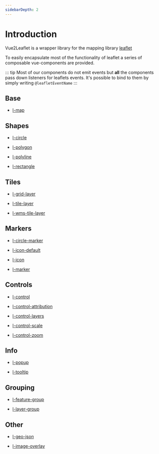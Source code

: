 ```yaml
---
sidebarDepth: 2
---
```


# Introduction

Vue2Leaflet is a wrapper library for the mapping library [leaflet](https://leafletjs.com)

To easily encapsulate most of the functionality of leaflet a series of composable vue-components are provided.

::: tip
Most of our components do not emit events
but **all** the components pass down listeners for leaflets events.
It's possible to bind to them by simply writing `@leafletEventName`
:::

## Base

- [l-map](/components/LMap)

## Shapes

- [l-circle](/components/LCircle)

- [l-polygon](/components/LPolygon)

- [l-polyline](/components/LPolyline)

- [l-rectangle](/components/LRectangle)

## Tiles

- [l-grid-layer](/components/LGridLayer)

- [l-tile-layer](/components/LTileLayer)

- [l-wms-tile-layer](/components/LWmsTileLayer)

## Markers

- [l-circle-marker](/components/LCircleMarker)

- [l-icon-default](/components/LIconDefault)

- [l-icon](/components/LIcon)

- [l-marker](/components/LMarker)

## Controls

- [l-control](/components/LControl)

- [l-control-attribution](/components/LControlAttribution)

- [l-control-layers](/components/LControlLayers)

- [l-control-scale](/components/LControlScale)

- [l-control-zoom](/components/LControlZoom)

## Info

- [l-popup](/components/LPopup)

- [l-tooltip](/components/LTooltip)

## Grouping

- [l-feature-group](/components/LFeatureGroup)

- [l-layer-group](/components/LLayerGroup)

## Other

- [l-geo-json](/components/LGeoJson)

- [l-image-overlay](/components/LImageOverlay)
